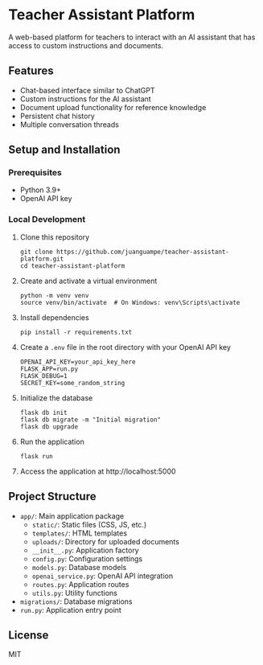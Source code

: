 # Teacher Assistant Platform

A web-based platform for teachers to interact with an AI assistant that has access to custom instructions and documents.

## Features

- Chat-based interface similar to ChatGPT
- Custom instructions for the AI assistant
- Document upload functionality for reference knowledge
- Persistent chat history
- Multiple conversation threads

## Setup and Installation

### Prerequisites

- Python 3.9+
- OpenAI API key

### Local Development

1. Clone this repository
   ```
   git clone https://github.com/juanguampe/teacher-assistant-platform.git
   cd teacher-assistant-platform
   ```

2. Create and activate a virtual environment
   ```
   python -m venv venv
   source venv/bin/activate  # On Windows: venv\Scripts\activate
   ```

3. Install dependencies
   ```
   pip install -r requirements.txt
   ```

4. Create a `.env` file in the root directory with your OpenAI API key
   ```
   OPENAI_API_KEY=your_api_key_here
   FLASK_APP=run.py
   FLASK_DEBUG=1
   SECRET_KEY=some_random_string
   ```

5. Initialize the database
   ```
   flask db init
   flask db migrate -m "Initial migration"
   flask db upgrade
   ```

6. Run the application
   ```
   flask run
   ```

7. Access the application at http://localhost:5000

## Project Structure

- `app/`: Main application package
  - `static/`: Static files (CSS, JS, etc.)
  - `templates/`: HTML templates
  - `uploads/`: Directory for uploaded documents
  - `__init__.py`: Application factory
  - `config.py`: Configuration settings
  - `models.py`: Database models
  - `openai_service.py`: OpenAI API integration
  - `routes.py`: Application routes
  - `utils.py`: Utility functions
- `migrations/`: Database migrations
- `run.py`: Application entry point

## License

MIT
